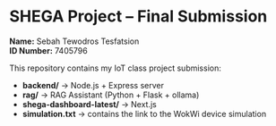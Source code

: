 # SHEGA Project – Final Submission

**Name:** Sebah Tewodros Tesfatsion  
**ID Number:** 7405796  

This repository contains my IoT class project submission:  
- **backend/** → Node.js + Express server  
- **rag/** → RAG Assistant (Python + Flask + ollama)  
- **shega-dashboard-latest/** → Next.js   
- **simulation.txt** → contains the link to the WokWi device simulation  

